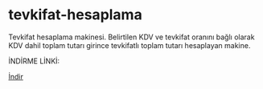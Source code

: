 # tevkifat-hesaplama
Tevkifat hesaplama makinesi. Belirtilen KDV ve tevkifat oranını bağlı olarak KDV dahil toplam tutarı girince tevkifatlı toplam tutarı hesaplayan makine.

İNDİRME LİNKİ:


[İndir]

 [//]: #

   [İndir]: <https://github.com/herkessal/tevkifat-hesaplama/releases/download/v1.0.0/WindowsFormsApp1.exe>

